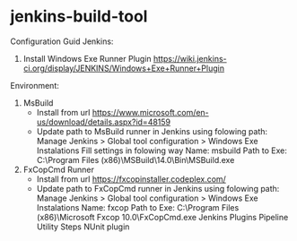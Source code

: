 # jenkins-build-tool

Configuration Guid
Jenkins:
1. Install Windows Exe Runner Plugin https://wiki.jenkins-ci.org/display/JENKINS/Windows+Exe+Runner+Plugin

Environment:
1. MsBuild 
    - Install from url https://www.microsoft.com/en-us/download/details.aspx?id=48159
    - Update path to MsBuild runner in Jenkins using folowing path:
        Manage Jenkins > Global tool configuration > Windows Exe Instalations
        Fill settings in folowing way
         Name: msbuild
         Path to Exe: C:\Program Files (x86)\MSBuild\14.0\Bin\MSBuild.exe
2. FxCopCmd Runner
   - Install from url https://fxcopinstaller.codeplex.com/
   - Update path to FxCopCmd runner in Jenkins using folowing path:
     Manage Jenkins > Global tool configuration > Windows Exe Instalations
         Name: fxcop
         Path to Exe: C:\Program Files (x86)\Microsoft Fxcop 10.0\FxCopCmd.exe
Jenkins Plugins 
  Pipeline Utility Steps
  NUnit plugin
  

